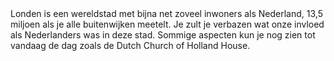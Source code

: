 <div lang="nl">
Londen is een wereldstad met bijna net zoveel inwoners als Nederland,
13,5 miljoen als je alle buitenwijken meetelt. Je zult je verbazen wat onze
invloed als Nederlanders was in deze stad. Sommige aspecten kun je nog zien
tot vandaag de dag zoals de Dutch Church of Holland House.
</div>
